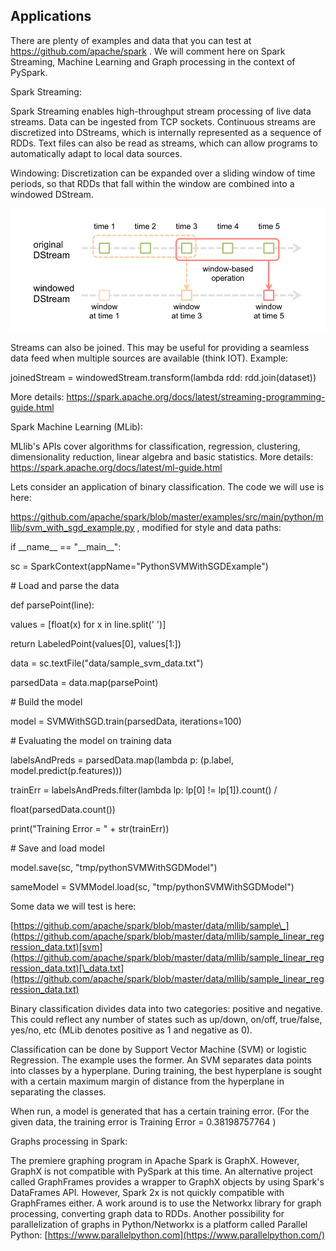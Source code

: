 ## Applications

There are plenty of examples and data that you can test at
<https://github.com/apache/spark> . We will comment here on Spark
Streaming, Machine Learning and Graph processing in the context of
PySpark.

Spark Streaming:

Spark Streaming enables high-throughput stream processing of live data
streams. Data can be ingested from TCP sockets. Continuous streams are
discretized into DStreams, which is internally represented as a sequence
of RDDs. Text files can also be read as streams, which can allow
programs to automatically adapt to local data sources.

Windowing: Discretization can be expanded over a sliding window of time
periods, so that RDDs that fall within the window are combined into a
windowed DStream.

![](.//Pictures/10000201000003E20000018438A77270A18E3EEA.png)

Streams can also be joined. This may be useful for providing a seamless
data feed when multiple sources are available (think IOT). Example:

joinedStream = windowedStream.transform(lambda rdd: rdd.join(dataset))

More details:
<https://spark.apache.org/docs/latest/streaming-programming-guide.html>

Spark Machine Learning (MLib):

MLlib's APIs cover algorithms for classification, regression,
clustering, dimensionality reduction, linear algebra and basic
statistics. More details:
<https://spark.apache.org/docs/latest/ml-guide.html>

Lets consider an application of binary classification. The code we will
use is
here:

<https://github.com/apache/spark/blob/master/examples/src/main/python/mllib/svm_with_sgd_example.py>
, modified for style and data paths:

if \_\_name\_\_ == "\_\_main\_\_":

sc = SparkContext(appName="PythonSVMWithSGDExample")

\# Load and parse the data

def parsePoint(line):

values = \[float(x) for x in line.split(' ')\]

return LabeledPoint(values\[0\], values\[1:\])

data = sc.textFile("data/sample\_svm\_data.txt")

parsedData = data.map(parsePoint)

\# Build the model

model = SVMWithSGD.train(parsedData, iterations=100)

\# Evaluating the model on training data

labelsAndPreds = parsedData.map(lambda p: (p.label,
model.predict(p.features)))

trainErr = labelsAndPreds.filter(lambda lp: lp\[0\] \!= lp\[1\]).count()
/ 

float(parsedData.count())

print("Training Error = " + str(trainErr))

\# Save and load model

model.save(sc, "tmp/pythonSVMWithSGDModel")

sameModel = SVMModel.load(sc, "tmp/pythonSVMWithSGDModel")

Some data we will test is
here:

[https://github.com/apache/spark/blob/master/data/mllib/sample\_](https://github.com/apache/spark/blob/master/data/mllib/sample_linear_regression_data.txt)[svm](https://github.com/apache/spark/blob/master/data/mllib/sample_linear_regression_data.txt)[\_data.txt](https://github.com/apache/spark/blob/master/data/mllib/sample_linear_regression_data.txt)

Binary classification divides data into two categories: positive and
negative. This could reflect any number of states such as up/down,
on/off, true/false, yes/no, etc (MLib denotes positive as 1 and negative
as 0).  

Classification can be done by Support Vector Machine (SVM) or logistic
Regression. The example uses the former. An SVM separates data points
into classes by a hyperplane. During training, the best hyperplane is
sought with a certain maximum margin of distance from the hyperplane in
separating the classes. 

When run, a model is generated that has a certain training error. (For
the given data, the training error is Training Error = 0.38198757764 )

Graphs processing in Spark:

The premiere graphing program in Apache Spark is GraphX. However, GraphX
is not compatible with PySpark at this time. An alternative project
called GraphFrames provides a wrapper to GraphX objects by using Spark's
DataFrames API. However, Spark 2x is not quickly compatible with
GraphFrames either. A work around is to use the Networkx library for
graph processing, converting graph data to RDDs. Another possibility for
parallelization of graphs in Python/Networkx is a platform called
Parallel Python:
[https://www.parallelpython.com](https://www.parallelpython.com/)
